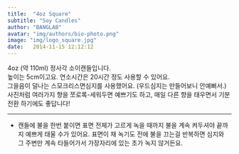 ```yaml
---
title:  "4oz Square"
subtitle: "Soy Candles"
author: "BANGLAB"
avatar: "img/authors/bio-photo.png"
image: "img/logo_square.jpg"
date:   2014-11-15 12:12:12
---
```


4oz (약 110ml) 정사각 소이캔들입니다.   
높이는 5cm이고요. 연소시간은 20시간 정도 사용할 수 있어요.  
그을음이 덜나는 스모크리스면심지를 사용했어요. (우드심지는 만들어보니 안예뻐서.)  
사진처럼 여러가지 향을 쪼로록-세워두면 예쁘기도 하고, 매일 다른 향을 태우면서 기분 전환 하기에도 좋답니다!  

---------
* 캔들에 불을 한번 붙이면 표면 전체가 고르게 녹을 때까지 불을 계속 켜두셔야 끝까지 예쁘게 태울 수가 있어요. 표면이 채 녹기도 전에 불을 끄는걸 반복하면 심지와 그 주변만 계속 타들어가서 가장자리에 있는 초가 녹지 않거든요.



